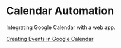 # Calendar Automation

Integrating Google Calendar with a web app. 

[Creating Events in Google Calendar](https://www.youtube.com/watch?v=tNo9IoZMelI)
